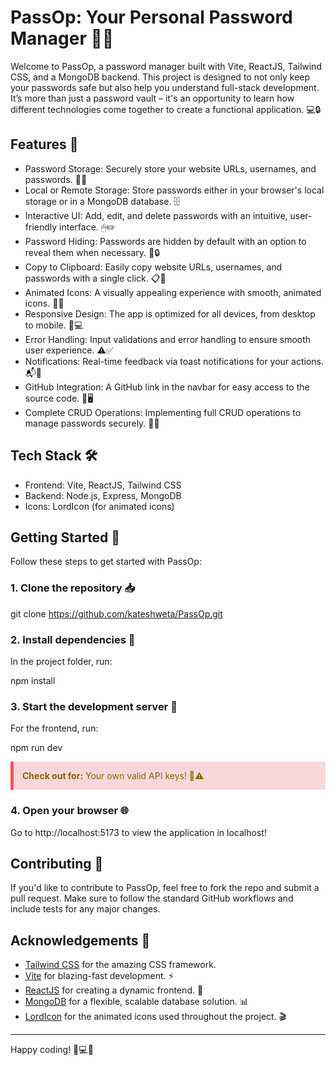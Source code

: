 # PassOp: Your Personal Password Manager 🔐✨

Welcome to PassOp, a password manager built with Vite, ReactJS, Tailwind CSS, and a MongoDB backend. This project is designed to not only keep your passwords safe but also help you understand full-stack development. It’s more than just a password vault – it's an opportunity to learn how different technologies come together to create a functional application. 💻🔒

## Features 🌟

- Password Storage: Securely store your website URLs, usernames, and passwords. 🔑🌐
- Local or Remote Storage: Store passwords either in your browser's local storage or in a MongoDB database. 🗄
- Interactive UI: Add, edit, and delete passwords with an intuitive, user-friendly interface. 🖱✏️
- Password Hiding: Passwords are hidden by default with an option to reveal them when necessary. 👀🔒
- Copy to Clipboard: Easily copy website URLs, usernames, and passwords with a single click. 📋🔄
- Animated Icons: A visually appealing experience with smooth, animated icons. 🎥✨
- Responsive Design: The app is optimized for all devices, from desktop to mobile. 📱💻
- Error Handling: Input validations and error handling to ensure smooth user experience. ⚠️✅
- Notifications: Real-time feedback via toast notifications for your actions. 📬🎉
- GitHub Integration: A GitHub link in the navbar for easy access to the source code. 🔗🖥
- Complete CRUD Operations: Implementing full CRUD operations to manage passwords securely. 🔄💾

## Tech Stack 🛠

- Frontend: Vite, ReactJS, Tailwind CSS
- Backend: Node.js, Express, MongoDB
- Icons: LordIcon (for animated icons)

## Getting Started 🚀

Follow these steps to get started with PassOp:

### 1. Clone the repository 📥

git clone https://github.com/kateshweta/PassOp.git

### 2. Install dependencies 🔧

In the project folder, run:

npm install

### 3. Start the development server 🚀

For the frontend, run:

npm run dev

<div style="background-color: #f8d7da; color: #856404; padding: 1em; border-left: 5px solid #fa5255; margin: 1em 0;">
  <strong>Check out for:</strong> Your own valid API keys! 🔑⚠️
</div>

### 4. Open your browser 🌐

Go to http://localhost:5173 to view the application in localhost!

## Contributing 🤝

If you'd like to contribute to PassOp, feel free to fork the repo and submit a pull request. Make sure to follow the standard GitHub workflows and include tests for any major changes.

## Acknowledgements 🙏

- [Tailwind CSS](https://tailwindcss.com) for the amazing CSS framework. 
- [Vite](https://vitejs.dev) for blazing-fast development. ⚡️
- [ReactJS](https://reactjs.org) for creating a dynamic frontend. 🔄
- [MongoDB](https://www.mongodb.com) for a flexible, scalable database solution. 📊
- [LordIcon](https://lordicon.com) for the animated icons used throughout the project. 🎬

---

Happy coding! 🚀💻🎉